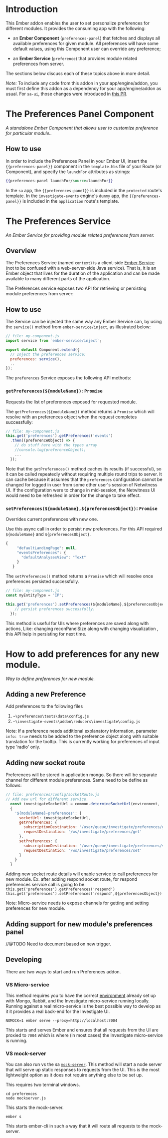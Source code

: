 
# Introduction

This Ember addon enables the user to set personalize preferences for different modules. It provides the consuming app with the following:

* an **Ember Component** (`preferences-panel`) that fetches and displays all available preferences for given module. All preferences will have some default values, using this Component user can override any preference;

* an **Ember Service** (`preference`) that provides module related preferences from server.

The sections below discuss each of these topics above in more detail.

*Note:* To include any code from this addon in your app/engine/addon, you must first define this addon as a dependency for your app/engine/addon as usual.  For `sa-ui`, those changes were introduced in [this PR](https://github.rsa.lab.emc.com/asoc/sa-ui/pull/1146).


# The Preferences Panel Component

_A standalone Ember Component that allows user to customize preference for particular module.._

## How to use

In order to include the Preferences Panel in your Ember UI,  insert the `{{preferences-panel}}` component in the `template.hbs` file of your Route (or Component), and specify the `launchFor` attributes as strings:

```hbs
{{preferences-panel launchFor/source=launchFor}}
```

In the `sa` app, the `{{preferences-panel}}` is included in the `protected` route's template. In the `investigate-events` engine's `dummy` app, the `{{preferences-panel}}` is included in the `application` route's template.

# The Preferences Service

_An Ember Service for providing module related preferences from server._

## Overview

The Preferences Service (named `context`) is a client-side [Ember Service](http://emberjs.com/api/classes/Ember.Service.html) (not to be confused with a web-server-side Java service). That is, it is an Ember object that lives for the duration of the application and can be made available to many different parts of the application.

The Preferences service exposes two API for retrieving or persisting module preferences from server:

## How to use

The Service can be injected the same way any Ember Service can, by using the `service()` method from `ember-service/inject`, as illustrated below:

```js
// file: my-component.js
import service from `ember-service/inject`;

export default Component.extend({
  // Inject the preferences service:
  preferences: service(),
  ..
});
```

The `preferences` Service exposes the following API methods:

### `getPreferences(${moduleName})`: `Promise`

Requests the list of preferences exposed for requested module.  

The `getPreferences(${moduleName})` method returns a `Promise` which will resolve with an preferences object when the request completes successfully:

```js
// file: my-component.js
this.get('preferences').getPreferences('events')
  .then((preferenceObject) => {
    // do stuff here with the types array
    //console.log(preferenceObject);
    ...
  });
```

Note that the `getPreferences()` method caches its results (if successful), so it can be called repeatedly without requiring multiple round trips to server.  It can cache because it assumes that the `preferences` configuration cannot be changed for logged in user from some other user's session of Netwitness UI. If the configuration were to change in mid-session, the Netwitness UI would need to be refreshed in order for the change to take effect.


### `setPreferences(${moduleName},${preferencesObject})`: `Promise`

Overrides current preferences with new one.

Use this async call in order to persist new preferences. For this API required `${moduleName}` and `${preferencesObject}`.

```js
{
     "defaultLandingPage": null,
     "eventsPreferences": {
       "defaultAnalysesView": "Text"
     }
   }
```

The `setPreferences()` method returns a `Promise` which will resolve once preferences persisted successfully.

```js
// file: my-component.js
const myEntityType = 'IP';

this.get('preferences').setPreferences(${moduleName},${preferencesObject}).then(({ data }) => {
    // persist preferences successfully.
  });
```

This method is useful for UIs where preferences are saved along with actions, Like: changing reconPanelSize along with changing visualization , this API help in persisting for next time.  

# How to add preferences for any new module.

_Way to define preferences for new module._

## Adding a new Preference

Add preferences to the following files
 1. `~\preferences\tests\data\config.js`
 2. `~\investigate-events\addon\reducers\investigate\config.js`

 Note: If a preference needs additional explanatory information, parameter `info: true` needs to be added to the preference object along with suitable translation for the tooltip. This is currently working for preferences of input type 'radio' only. 

## Adding new socket route

Preferences will be stored in application mongo. So there will be separate channel for different module preferences. Same need to be define as follows:

```js
// file: preferences/config/socketRoute.js
// Add new url for different service.
  const investigateSocketUrl = common.determineSocketUrl(environment, '/investigate/socket');
  {
    '${moduleName}-preferences': {
      socketUrl: investigateSocketUrl,
      getPreferences: {
        subscriptionDestination: '/user/queue/investigate/preferences/get',
        requestDestination: '/ws/investigate/preferences/get'
      },
      setPreferences: {
        subscriptionDestination: '/user/queue/investigate/preferences/set',
        requestDestination: '/ws/investigate/preferences/set'
      }
    }
  }
```
Adding new socket route details will enable service to call preferences for new module. Ex. after adding respond socket route, for respond preferences service call is going to be: `this.get('preferences').getPreferences('respond')` `this.get('preferences').setPreferences('respond',${preferencesObject})`

Note: Micro-service needs to expose channels for getting and setting preferences for new module.

## Adding support for new module's preferences panel
//@TODO Need to document based on new trigger.


## Developing

There are two ways to start and run Preferences addon.

### VS Micro-service

This method requires you to have the correct [environment](https://wiki.na.rsa.net/pages/viewpage.action?spaceKey=~garalj&title=NW-UI) already set up with Mongo, Rabbit, and the Investigate micro-service running locally. Running against a real micro-service is the best possible way to develop as it it provides a real back-end for the Investigate UI.

```
NOMOCK=1 ember serve --proxy=http://localhost:7004
```

This starts and serves Ember and ensures that all requests from the UI are proxied to `7004` which is where (in most cases) the Investigate micro-service is running.

### VS mock-server

You can also run vs the sa [`mock-server`](https://github.rsa.lab.emc.com/asoc/sa-ui/tree/master/mock-server). This method will start a node server that will serve up static responses to requests from the UI. This is the most lightweight option as it does not require anything else to be set up.

This requires two terminal windows.

```
cd preferences
node mockserver.js
```

This starts the mock-server.

```
ember s
```

This starts ember-cli in such a way that it will route all requests to the mock-server.
